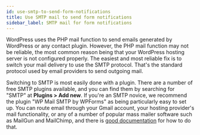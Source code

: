 ```yaml
---
id: use-smtp-to-send-form-notifications
title: Use SMTP mail to send form notifications
sidebar_label: SMTP mail for form notifications
---
```


WordPress uses the PHP mail function to send emails generated by WordPress or any contact plugin. However, the PHP mail function may not be reliable, the most common reason being that your WordPress hosting server is not configured properly. The easiest and most reliable fix is to switch your mail delivery to use the SMTP protocol. That's the standard protocol used by email providers to send outgoing mail.

Switching to SMTP is most easily done with a plugin. There are a number of free SMTP plugins available, and you can find them by searching for "SMTP" at **Plugins > Add new**. If you're an SMTP novice, we recommend the plugin "WP Mail SMTP by WPForms" as being particularly easy to set up. You can route email through your Gmail account, your hosting provider's mail functionality, or any of a number of popular mass mailer software such as MailGun and MailChimp, and there is [good documentation](https://wpforms.com/?s=smtp) for how to do that.
